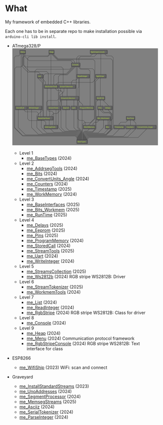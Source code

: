 # What

My framework of embedded C++ libraries.

Each one has to be in separate repo to make installation possible
via `arduino-cli lib install`.

* ATmega328/P
  ![Dependency graph][Dependency graph]
  * Level 1
    * [me_BaseTypes][me_BaseTypes] (2024)
  * Level 2
    * [me_AddrsegTools][me_AddrsegTools] (2024)
    * [me_Bits][me_Bits] (2024)
    * [me_ConvertUnits_Angle][me_ConvertUnits_Angle] (2024)
    * [me_Counters][me_Counters] (2024)
    * [me_Timestamp][me_Timestamp] (2025)
    * [me_WorkMemory][me_WorkMemory] (2024)
  * Level 3
    * [me_BaseInterfaces][me_BaseInterfaces] (2025)
    * [me_Bits_Workmem][me_Bits_Workmem] (2025)
    * [me_RunTime][me_RunTime] (2025)
  * Level 4
    * [me_Delays][me_Delays] (2025)
    * [me_Eeprom][me_Eeprom] (2025)
    * [me_Pins][me_Pins] (2025)
    * [me_ProgramMemory][me_ProgramMemory] (2024)
    * [me_StoredCall][me_StoredCall] (2024)
    * [me_StreamTools][me_StreamTools] (2025)
    * [me_Uart][me_Uart] (2024)
    * [me_WriteInteger][me_WriteInteger] (2024)
  * Level 5
    * [me_StreamsCollection][me_StreamsCollection] (2025)
    * [me_Ws2812b][me_Ws2812b] (2024) RGB stripe WS2812B: Driver
  * Level 6
    * [me_StreamTokenizer][me_StreamTokenizer] (2025)
    * [me_WorkmemTools][me_WorkmemTools] (2024)
  * Level 7
    * [me_List][me_List] (2024)
    * [me_ReadInteger][me_ReadInteger] (2024)
    * [me_RgbStripe][me_RgbStripe] (2024) RGB stripe WS2812B: Class for driver
  * Level 8
    * [me_Console][me_Console] (2024)
  * Level 9
    * [me_Heap][me_Heap] (2024)
    * [me_Menu][me_Menu] (2024) Communication protocol framework
    * [me_RgbStripeConsole][me_RgbStripeConsole] (2024) RGB stripe WS2812B: Text interface for class

* ESP8266
  * [me_WifiShip][me_WifiShip] (2023) WiFi: scan and connect

* Graveyard
  * [me_InstallStandardStreams][me_InstallStandardStreams] (2023)
  * [me_UnoAddresses][me_UnoAddresses] (2024)
  * [me_SegmentProcessor][me_SegmentProcessor] (2024)
  * [me_MemsegStreams][me_MemsegStreams] (2025)
  * [me_Asciiz][me_Asciiz] (2024)
  * [me_SerialTokenizer][me_SerialTokenizer] (2024)
  * [me_ParseInteger][me_ParseInteger] (2024)

[Dependency graph]: https://raw.githubusercontent.com/martin-eden/Embedded_Crafts/master/Parts/My%20AVR%20framework.svg

[me_BaseTypes]: https://github.com/martin-eden/Embedded-me_BaseTypes

[me_AddrsegTools]: https://github.com/martin-eden/Embedded-me_AddrsegTools
[me_Bits]: https://github.com/martin-eden/Embedded-me_Bits
[me_ConvertUnits_Angle]: https://github.com/martin-eden/Embedded-me_ConvertUnits_Angle
[me_Counters]: https://github.com/martin-eden/Embedded-me_Counters
[me_Timestamp]: https://github.com/martin-eden/Embedded-me_Timestamp
[me_WorkMemory]: https://github.com/martin-eden/Embedded-me_WorkMemory

[me_BaseInterfaces]: https://github.com/martin-eden/Embedded-me_BaseInterfaces
[me_Bits_Workmem]: https://github.com/martin-eden/Embedded-me_Bits_Workmem
[me_RunTime]: https://github.com/martin-eden/Embedded-me_RunTime

[me_Delays]: https://github.com/martin-eden/Embedded-me_Delays
[me_Eeprom]: https://github.com/martin-eden/Embedded-me_Eeprom
[me_Pins]: https://github.com/martin-eden/Embedded-me_Pins
[me_ProgramMemory]: https://github.com/martin-eden/Embedded-me_ProgramMemory
[me_StoredCall]: https://github.com/martin-eden/Embedded-me_StoredCall
[me_StreamTools]: https://github.com/martin-eden/Embedded-me_StreamTools
[me_Uart]: https://github.com/martin-eden/Embedded-me_Uart

[me_StreamsCollection]: https://github.com/martin-eden/Embedded-me_StreamsCollection
[me_Ws2812b]: https://github.com/martin-eden/Embedded-me_Ws2812b

[me_StreamTokenizer]: https://github.com/martin-eden/Embedded-me_StreamTokenizer
[me_WorkmemTools]: https://github.com/martin-eden/Embedded-me_WorkmemTools
[me_WriteInteger]: https://github.com/martin-eden/Embedded-me_WriteInteger

[me_List]: https://github.com/martin-eden/Embedded-me_List
[me_ReadInteger]: https://github.com/martin-eden/Embedded-me_ReadInteger
[me_RgbStripe]: https://github.com/martin-eden/Embedded-me_RgbStripe

[me_Console]: https://github.com/martin-eden/Embedded-me_Console

[me_Heap]: https://github.com/martin-eden/Embedded-me_Heap
[me_Menu]: https://github.com/martin-eden/Embedded-me_Menu
[me_RgbStripeConsole]: https://github.com/martin-eden/Embedded-me_RgbStripeConsole

[me_WifiShip]: https://github.com/martin-eden/Embedded-me_WifiShip

[me_DebugPrints]: https://github.com/martin-eden/Embedded-me_DebugPrints

[me_InstallStandardStreams]: https://github.com/martin-eden/Embedded-me_InstallStandardStreams
[me_UnoAddresses]: https://github.com/martin-eden/Embedded-me_UnoAddresses
[me_SegmentProcessor]: https://github.com/martin-eden/Embedded-me_SegmentProcessor
[me_MemsegStreams]: https://github.com/martin-eden/Embedded-me_MemsegStreams
[me_Asciiz]: https://github.com/martin-eden/Embedded-me_Asciiz
[me_SerialTokenizer]: https://github.com/martin-eden/Embedded-me_SerialTokenizer
[me_ParseInteger]: https://github.com/martin-eden/Embedded-me_ParseInteger
